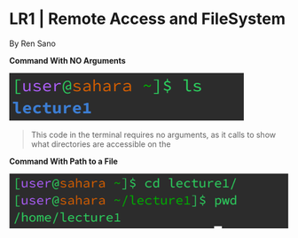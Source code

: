 # **LR1 | Remote Access and FileSystem**

By Ren Sano

**Command With NO Arguments**

  ![Image](noarg.png)
  > This code in the terminal requires no arguments, as it calls to show what directories are accessible on the 

**Command With Path to a File**

![image](direct.png)
